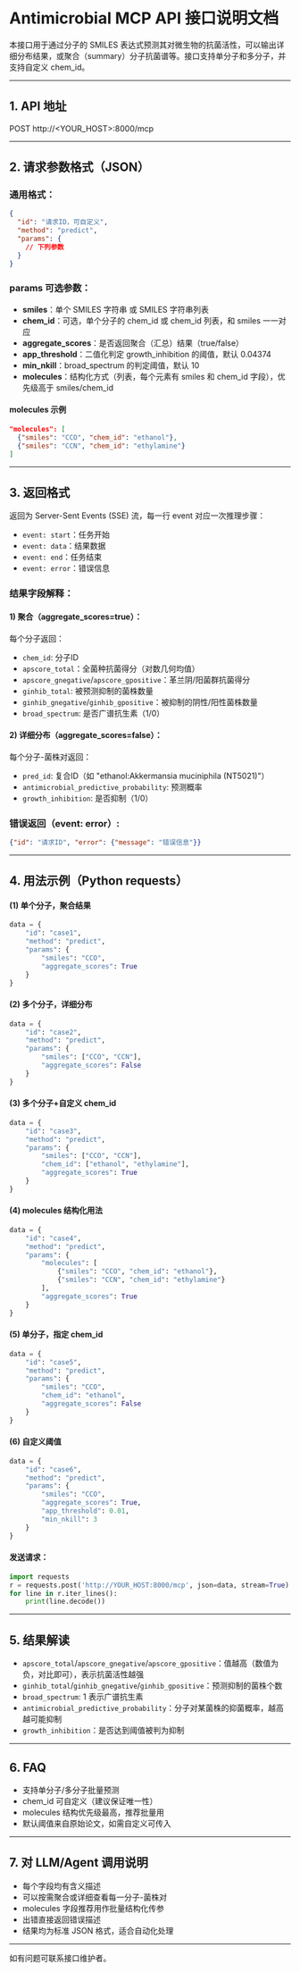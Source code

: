 # Antimicrobial MCP API 接口说明文档

本接口用于通过分子的 SMILES 表达式预测其对微生物的抗菌活性，可以输出详细分布结果，或聚合（summary）分子抗菌谱等。接口支持单分子和多分子，并支持自定义 chem\_id。

---

## 1. API 地址

POST http\://\<YOUR\_HOST>:8000/mcp

---

## 2. 请求参数格式（JSON）

### 通用格式：

```json
{
  "id": "请求ID，可自定义",
  "method": "predict",
  "params": {
    // 下列参数
  }
}
```

### params 可选参数：

* **smiles**：单个 SMILES 字符串 或 SMILES 字符串列表
* **chem\_id**：可选，单个分子的 chem\_id 或 chem\_id 列表，和 smiles 一一对应
* **aggregate\_scores**：是否返回聚合（汇总）结果（true/false）
* **app\_threshold**：二值化判定 growth\_inhibition 的阈值，默认 0.04374
* **min\_nkill**：broad\_spectrum 的判定阈值，默认 10
* **molecules**：结构化方式（列表，每个元素有 smiles 和 chem\_id 字段），优先级高于 smiles/chem\_id

#### molecules 示例

```json
"molecules": [
  {"smiles": "CCO", "chem_id": "ethanol"},
  {"smiles": "CCN", "chem_id": "ethylamine"}
]
```

---

## 3. 返回格式

返回为 Server-Sent Events (SSE) 流，每一行 event 对应一次推理步骤：

* `event: start`：任务开始
* `event: data`：结果数据
* `event: end`：任务结束
* `event: error`：错误信息

### 结果字段解释：

#### 1) 聚合（aggregate\_scores=true）：

每个分子返回：

* `chem_id`: 分子ID
* `apscore_total`：全菌种抗菌得分（对数几何均值）
* `apscore_gnegative`/`apscore_gpositive`：革兰阴/阳菌群抗菌得分
* `ginhib_total`: 被预测抑制的菌株数量
* `ginhib_gnegative`/`ginhib_gpositive`：被抑制的阴性/阳性菌株数量
* `broad_spectrum`: 是否广谱抗生素（1/0）

#### 2) 详细分布（aggregate\_scores=false）：

每个分子-菌株对返回：

* `pred_id`: 复合ID（如 "ethanol\:Akkermansia muciniphila (NT5021)"）
* `antimicrobial_predictive_probability`: 预测概率
* `growth_inhibition`: 是否抑制（1/0）

### 错误返回（event: error）:

```json
{"id": "请求ID", "error": {"message": "错误信息"}}
```

---

## 4. 用法示例（Python requests）

#### (1) 单个分子，聚合结果

```python
data = {
    "id": "case1",
    "method": "predict",
    "params": {
        "smiles": "CCO",
        "aggregate_scores": True
    }
}
```

#### (2) 多个分子，详细分布

```python
data = {
    "id": "case2",
    "method": "predict",
    "params": {
        "smiles": ["CCO", "CCN"],
        "aggregate_scores": False
    }
}
```

#### (3) 多个分子+自定义 chem\_id

```python
data = {
    "id": "case3",
    "method": "predict",
    "params": {
        "smiles": ["CCO", "CCN"],
        "chem_id": ["ethanol", "ethylamine"],
        "aggregate_scores": True
    }
}
```

#### (4) molecules 结构化用法

```python
data = {
    "id": "case4",
    "method": "predict",
    "params": {
        "molecules": [
            {"smiles": "CCO", "chem_id": "ethanol"},
            {"smiles": "CCN", "chem_id": "ethylamine"}
        ],
        "aggregate_scores": True
    }
}
```

#### (5) 单分子，指定 chem\_id

```python
data = {
    "id": "case5",
    "method": "predict",
    "params": {
        "smiles": "CCO",
        "chem_id": "ethanol",
        "aggregate_scores": False
    }
}
```

#### (6) 自定义阈值

```python
data = {
    "id": "case6",
    "method": "predict",
    "params": {
        "smiles": "CCO",
        "aggregate_scores": True,
        "app_threshold": 0.01,
        "min_nkill": 3
    }
}
```

#### 发送请求：

```python
import requests
r = requests.post('http://YOUR_HOST:8000/mcp', json=data, stream=True)
for line in r.iter_lines():
    print(line.decode())
```

---

## 5. 结果解读

* `apscore_total`/`apscore_gnegative`/`apscore_gpositive`：值越高（数值为负，对比即可），表示抗菌活性越强
* `ginhib_total`/`ginhib_gnegative`/`ginhib_gpositive`：预测抑制的菌株个数
* `broad_spectrum`: 1 表示广谱抗生素
* `antimicrobial_predictive_probability`：分子对某菌株的抑菌概率，越高越可能抑制
* `growth_inhibition`：是否达到阈值被判为抑制

---

## 6. FAQ

* 支持单分子/多分子批量预测
* chem\_id 可自定义（建议保证唯一性）
* molecules 结构优先级最高，推荐批量用
* 默认阈值来自原始论文，如需自定义可传入

---

## 7. 对 LLM/Agent 调用说明

* 每个字段均有含义描述
* 可以按需聚合或详细查看每一分子-菌株对
* molecules 字段推荐用作批量结构化传参
* 出错直接返回错误描述
* 结果均为标准 JSON 格式，适合自动化处理

---

如有问题可联系接口维护者。
